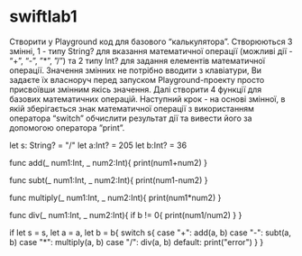 # swiftlab1

Створити у Playground код для базового “калькулятора”.
Створюються 3 змінні, 1 - типу String? для вказання математичної
операції (можливі дії - “+”, “-”, ”*”, ”/”) та 2 типу Int? для задання елементів
математичної операції. Значення змінних не потрібно вводити з клавіатури,
Ви задаєте їх власноруч перед запуском Playground-проекту просто
присвоївши змінним якісь значення. Далі створити 4 функції для базових
математичних операцій. Наступний крок - на основі змінної, в якій
зберігається знак математичної операції з використанням оператора
“switch” обчислити результат дії та вивести його за допомогою оператора
”print”.

let s: String? = "/"
let a:Int? = 205
let b:Int? = 36

func add(_ num1:Int, _ num2:Int){
    print(num1+num2)
}

func subt(_ num1:Int, _ num2:Int){
    print(num1-num2)
}

func multiply(_ num1:Int, _ num2:Int){
    print(num1*num2)
}

func div(_ num1:Int,  _ num2:Int){
    if b != 0{
        print(num1/num2)
    }
}

if let s = s, let a = a, let b = b{
    switch s{
        case "+":
        add(a, b)
        case "-":
        subt(a, b)
        case "*":
        multiply(a, b)
        case "/":
        div(a, b)
        default:
        print("error")
    }
}
